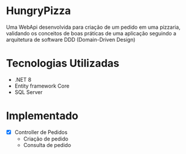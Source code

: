# HungryPizza
Uma WebApi desenvolvida para criação de um pedido em uma pizzaria, validando os conceitos
de boas práticas de uma aplicação seguindo a arquitetura de software DDD (Domain-Driven Design)

# Tecnologias Utilizadas
- .NET 8
- Entity framework Core
- SQL Server

# Implementado
 - [x] Controller de Pedidos
    - Criação de pedido
    - Consulta de pedido
